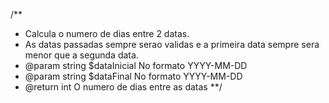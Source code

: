/**
* Calcula o numero de dias entre 2 datas.
* As datas passadas sempre serao validas e a primeira data sempre sera menor que a segunda data.
* @param string $dataInicial No formato YYYY-MM-DD
* @param string $dataFinal No formato YYYY-MM-DD
* @return int O numero de dias entre as datas
**/
